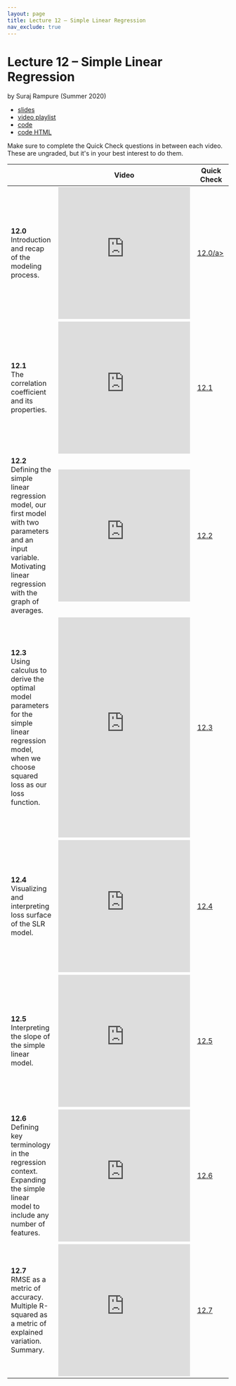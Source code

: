 ```yaml
---
layout: page
title: Lecture 12 – Simple Linear Regression
nav_exclude: true
---
```


# Lecture 12 – Simple Linear Regression

by Suraj Rampure (Summer 2020)

- [slides](https://docs.google.com/presentation/d/1rHflVaF3aTMD7h96Bv0cwTkbrCTo5xNVq_dfOL7dpCE/edit?usp=sharing)
- [video playlist](https://www.youtube.com/playlist?list=PLQCcNQgUcDfqagPht9n4nHN9-aV784R3c)
- [code](https://data100.datahub.berkeley.edu/hub/user-redirect/git-sync?repo=https://github.com/DS-100/fa20&subPath=lecture/lec12/)
- [code HTML](../../resources/assets/lectures/lec12/lec12.html)

Make sure to complete the Quick Check questions in between each video. These are ungraded, but it's in your best interest to do them.

<table>
<colgroup>
<col style="width: 25%" />
<col style="width: 25%" />
<col style="width: 25%" />
</colgroup>
<thead>
<tr class="header">
<th></th>
<th>Video</th>
<th>Quick Check</th>
</tr>
</thead>
<tbody>
<tr>
<td><strong>12.0</strong> <br>Introduction and recap of the modeling process.</td>
<td><iframe width="300" height="300" height src="https://youtube.com/embed/TXWx4v5MGm8" frameborder="0" allow="accelerometer; autoplay; encrypted-media; gyroscope; picture-in-picture" allowfullscreen></iframe></td>
<td><a href="" target="\_blank">12.0/a></td>
</tr>
<tr>
<td><strong>12.1</strong> <br>The correlation coefficient and its properties.</td>
<td><iframe width="300" height="300" height src="https://youtube.com/embed/vo9ey0DL1nk" frameborder="0" allow="accelerometer; autoplay; encrypted-media; gyroscope; picture-in-picture" allowfullscreen></iframe></td>
<td><a href="https://docs.google.com/forms/d/e/1FAIpQLSe91tViJoRXuAPEt373CBeQVZkSLgGQot4HOKYtvQ9uqvUqPw/viewform" target="\_blank">12.1</a></td>
</tr>
<tr>
<td><strong>12.2</strong> <br>Defining the simple linear regression model, our first model with two parameters and an input variable. Motivating linear regression with the graph of averages.</td>
<td><iframe width="300" height="300" height src="https://youtube.com/embed/crDa6Y34r3A" frameborder="0" allow="accelerometer; autoplay; encrypted-media; gyroscope; picture-in-picture" allowfullscreen></iframe></td>
<td><a href="https://docs.google.com/forms/d/e/1FAIpQLSdVxSEerA09XK38TnszCl4lLx7ev4FBLH_ztd8vypmxi0t8Fg/viewform" target="\_blank">12.2</a></td>
</tr>
<tr>
<td><strong>12.3</strong> <br>Using calculus to derive the optimal model parameters for the simple linear regression model, when we choose squared loss as our loss function.</td>
<td><iframe width="300" height="500" height src="https://youtube.com/embed/7hVK78Ir618" frameborder="0" allow="accelerometer; autoplay; encrypted-media; gyroscope; picture-in-picture" allowfullscreen></iframe></td>
<td><a href="https://docs.google.com/forms/d/e/1FAIpQLSfB9-q8n2yCKzJA5SDXmlc0ymHmAORSpjaoyBCPVyMbaG4xhw/viewform" target="\_blank">12.3</a></td>
</tr>
<tr>
<td><strong>12.4</strong> <br>Visualizing and interpreting loss surface of the SLR model.</td>
<td><iframe width="300" height="300" height src="https://youtube.com/embed/K3e19T_Z9JU" frameborder="0" allow="accelerometer; autoplay; encrypted-media; gyroscope; picture-in-picture" allowfullscreen></iframe></td>
<td><a href="https://docs.google.com/forms/d/e/1FAIpQLSeszzmYyRBQ0ADJ0ixJvRusTMaFf0qai8q16deeQmY5o_PWpQ/viewform" target="\_blank">12.4</a></td>
</tr>
<tr>
<td><strong>12.5</strong> <br>Interpreting the slope of the simple linear model. </td>
<td><iframe width="300" height="300" height src="https://youtube.com/embed/dKI_lDXDzvI" frameborder="0" allow="accelerometer; autoplay; encrypted-media; gyroscope; picture-in-picture" allowfullscreen></iframe></td>
<td><a href="https://docs.google.com/forms/d/e/1FAIpQLSekCeAkcdussnx4zyEvGaAtvaxOGUQ6sPem8UdUloPMvwYmYA/viewform" target="\_blank">12.5</a></td>
</tr>
<tr>
<td><strong>12.6</strong> <br>Defining key terminology in the regression context. Expanding the simple linear model to include any number of features.</td>
<td><iframe width="300" height="300" height src="https://youtube.com/embed/LHbuY63Bh_0" frameborder="0" allow="accelerometer; autoplay; encrypted-media; gyroscope; picture-in-picture" allowfullscreen></iframe></td>
<td><a href="https://docs.google.com/forms/d/e/1FAIpQLSckP-RY6u4CmgtibM5urc6wWf9uQPzv5KoXGYy-lendLqD5AA/viewform" target="\_blank">12.6</a></td>
</tr>
<tr>
<td><strong>12.7</strong> <br>RMSE as a metric of accuracy. Multiple R-squared as a metric of explained variation. Summary.</td>
<td><iframe width="300" height="300" height src="https://youtube.com/embed/1jLglngUYUM" frameborder="0" allow="accelerometer; autoplay; encrypted-media; gyroscope; picture-in-picture" allowfullscreen></iframe></td>
<td><a href="https://docs.google.com/forms/d/e/1FAIpQLSdSTtOCwge1ShGlEKJucXS2XLKXQNyooKpJ7UAa5EgHv9D61g/viewform" target="\_blank">12.7</a></td>
</tr>
